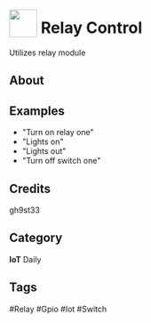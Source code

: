 # <img src="https://raw.githack.com/FortAwesome/Font-Awesome/master/svgs/solid/robot.svg" card_color="#555555" width="50" height="50" style="vertical-align:bottom"/> Relay Control
Utilizes relay module

## About


## Examples
* "Turn on relay one"
* "Lights on"
* "Lights out"
* "Turn off switch one"

## Credits
gh9st33

## Category
**IoT**
Daily

## Tags
#Relay
#Gpio
#Iot
#Switch

